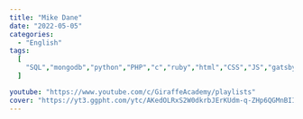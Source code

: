 ```yaml
---
title: "Mike Dane"
date: "2022-05-05"
categories:
  - "English"
tags:
  [
    "SQL","mongodb","python","PHP","c","ruby","html","CSS","JS","gatsby","pin"
  ]

youtube: "https://www.youtube.com/c/GiraffeAcademy/playlists"
cover: "https://yt3.ggpht.com/ytc/AKedOLRxS2W0dkrbJErKUdm-q-ZHp6QGMnBIIkiNKF38nw=s88-c-k-c0x00ffffff-no-rj"
---
```

